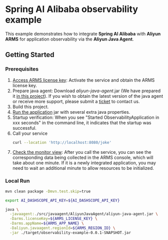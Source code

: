 # Spring AI Alibaba observability example

This example demonstrates how to integrate **Spring AI Alibaba** with **Aliyun ARMS** for application observability via
 the **Aliyun Java Agent**.

## Getting Started

### Prerequisites
1. [Access ARMS license key](https://arms.console.aliyun.com/?spm=5176.8140086.J_5253785160.6.7d95be45Cyqfbr#/intgr/integrations?menu=server-app&showIntgrDetail=true&intgrId=apm-java&name=Java+%E5%BA%94%E7%94%A8%E7%9B%91%E6%8E%A7&pageType=console&tab=startIntgr&version=0.0.1): Activate the service and obtain the ARMS license key.
2. Prepare java agent: Download *aliyun-java-agent*.jar (We have prepared it [in this project](./src/javaagent/AliyunJavaAgent)).
   If you wish to obtain the latest version of the java agent or receive more support, please submit a [ticket](https://smartservice.console.aliyun.com/service/create-ticket) to contact us.
3. Build this project.
4. [Run the application](#local-run) jar with several extra java properties.
5. Startup verification: When you see "Started ObservabilityApplication in xxx seconds" in the command line, it indicates that the startup was successful.
6. Call your service
    ```bash
   curl --location 'http://localhost:8080/joke'
   ```
7. [Check the monitor view](https://arms.console.aliyun.com/#/llm/list/cn-hangzhou?from=now-15m&to=now&refresh=off): 
   After you call the service, you can see the corresponding data being collected in the ARMS console, which will take
   about one minute. If it is a newly integrated application, you may need to wait an additional minute to allow 
   resources to be initialized.

### Local Run
```bash
mvn clean package -Dmvn.test.skip=true

export AI_DASHSCOPE_API_KEY=${AI_DASHSCOPE_API_KEY}

java \
  -javaagent:./src/javaagent/AliyunJavaAgent/aliyun-java-agent.jar \
  -Darms.licenseKey=${ARMS_LICENSE_KEY} \
  -Darms.appName=${ARMS_APP_NAME} \
  -Daliyun.javaagent.regionId=${ARMS_REGION_ID} \
  -jar ./target/observability-example-0.0.1-SNAPSHOT.jar
```
